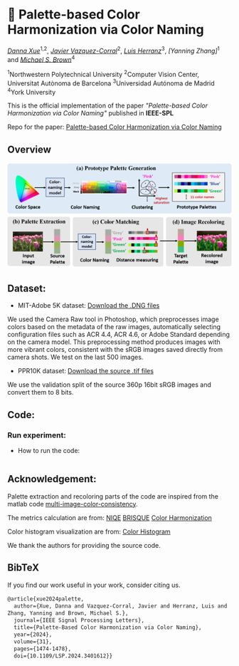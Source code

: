 # 🎨 Palette-based Color Harmonization via Color Naming

*[Danna Xue](https://scholar.google.com.hk/citations?user=I34UZFIAAAAJ&hl=zh-CN)*<sup>1,2</sup>, *[Javier Vazquez-Corral](https://www.jvazquez-corral.net/)*<sup>2</sup>, *[Luis Herranz](https://scholar.google.com/citations?user=TIUdKu4AAAAJ&hl=en)*<sup>3</sup>, *[Yanning Zhang]*<sup>1</sup> and *[Michael S. Brown](http://www.cse.yorku.ca/~mbrown/)*<sup>4</sup>


<sup>1</sup>Northwestern Polytechnical University
<sup>2</sup>Computer Vision Center, Universitat Autònoma de Barcelona
<sup>3</sup>Universidad Autónoma de Madrid
<sup>4</sup>York University

This is the official implementation of the paper _"Palette-based Color Harmonization via Color Naming"_ published in  **IEEE-SPL**

Repo for the paper: 
[Palette-based Color Harmonization via Color Naming](https://ieeexplore.ieee.org/document/10530999)

## Overview
![overview_figure](./framework.png)


## Dataset:

- MIT-Adobe 5K dataset: [Download the .DNG files](https://data.csail.mit.edu/graphics/fivek/)

We used the Camera Raw tool in Photoshop, which preprocesses image colors based on the metadata of the raw images, automatically selecting configuration files such as ACR 4.4, ACR 4.6, or Adobe Standard depending on the camera model. This preprocessing method produces images with more vibrant colors, consistent with the sRGB images saved directly from camera shots. We test on the last 500 images.

- PPR10K dataset: [Download the source .tif files](https://github.com/csjliang/PPR10K?tab=readme-ov-file)

We use the validation split of the source 360p 16bit sRGB images and convert them to 8 bits.


## Code:


### Run experiment:

- How to run the code:
``` python main.py --data_dir "your_test_image_folder" --save_dir "your_results_folder"
```


## Acknowledgement:

Palette extraction and recoloring parts of the code are inspired from the matlab code [multi-image-color-consistency](https://github.com/rangnguyen/multi-image-color-consistency?tab=readme-ov-file).

The metrics calculation are from:
[NIQE](https://github.com/XPixelGroup/BasicSR)
[BRISQUE](https://github.com/bukalapak/pybrisque)
[Color Harmonization](https://github.com/ca-joe-yang/ColorHarmonization)

Color histogram visualization are from:
[Color Histogram](https://github.com/tody411/ColorHistogram)

 We thank the authors for providing the source code.


## BibTeX

If you find our work useful in your work, consider citing us.
```
@article{xue2024palette,
  author={Xue, Danna and Vazquez-Corral, Javier and Herranz, Luis and Zhang, Yanning and Brown, Michael S.},
  journal={IEEE Signal Processing Letters}, 
  title={Palette-Based Color Harmonization via Color Naming}, 
  year={2024},
  volume={31},
  pages={1474-1478},
  doi={10.1109/LSP.2024.3401612}}
```